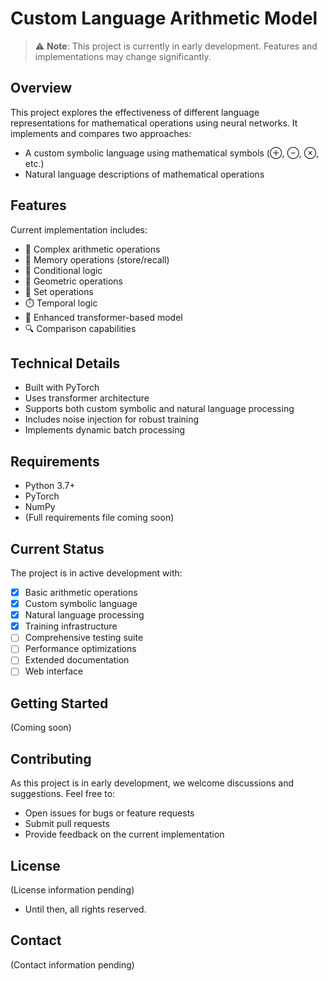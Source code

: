 # Custom Language Arithmetic Model

> ⚠️ **Note**: This project is currently in early development. Features and implementations may change significantly.

## Overview

This project explores the effectiveness of different language representations for mathematical operations using neural networks. It implements and compares two approaches:
- A custom symbolic language using mathematical symbols (⊕, ⊖, ⊗, etc.)
- Natural language descriptions of mathematical operations

## Features

Current implementation includes:

- 🧮 Complex arithmetic operations
- 🔄 Memory operations (store/recall)
- 🔀 Conditional logic
- 📐 Geometric operations
- 🔢 Set operations
- ⏱️ Temporal logic
- 🎯 Enhanced transformer-based model
- 🔍 Comparison capabilities

## Technical Details

- Built with PyTorch
- Uses transformer architecture
- Supports both custom symbolic and natural language processing
- Includes noise injection for robust training
- Implements dynamic batch processing

## Requirements

- Python 3.7+
- PyTorch
- NumPy
- (Full requirements file coming soon)

## Current Status

The project is in active development with:

- [x] Basic arithmetic operations
- [x] Custom symbolic language
- [x] Natural language processing
- [x] Training infrastructure
- [ ] Comprehensive testing suite
- [ ] Performance optimizations
- [ ] Extended documentation
- [ ] Web interface

## Getting Started

(Coming soon)

## Contributing

As this project is in early development, we welcome discussions and suggestions. Feel free to:
- Open issues for bugs or feature requests
- Submit pull requests
- Provide feedback on the current implementation

## License

(License information pending)
 -  Until then, all rights reserved.

## Contact

(Contact information pending) 
